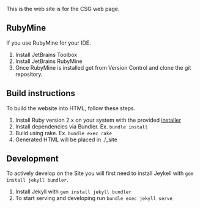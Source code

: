 
This is the web site is for the CSG web page.

## RubyMine
If you use RubyMine for your IDE.
1. Install JetBrains Toolbox
2. Install JetBrains RubyMine 
3. Once RubyMine is installed get from Version Control and clone the git repository. 

## Build instructions 
To build the website into HTML, follow these steps.

1. Install Ruby version 2.x on your system with the provided [installer](https://rubyinstaller.org/downloads/) 
2. Install dependencies via Bundler. Ex. `bundle install`
3. Build using rake. Ex. `bundle exec rake`
4. Generated HTML will be placed in ./_site

## Development 
To actively develop on the Site you will first need to install Jeykell with `gem install jekyll bundler`.

1. Install Jekyll with `gem install jekyll bundler`
2. To start serving and developing run `bundle exec jekyll serve`

